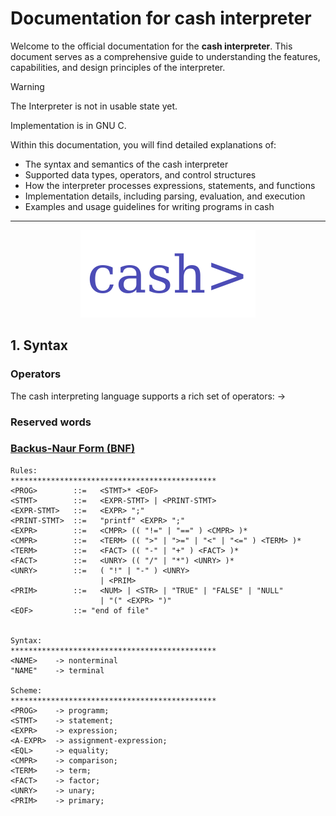 # Documentation for cash interpreter
Welcome to the official documentation for the **cash interpreter**. This document serves as a comprehensive guide to understanding the features, capabilities, and design principles of the interpreter. 

> [!WARNING]
> The Interpreter is not in usable state yet.

Implementation is in GNU C.

Within this documentation, you will find detailed explanations of:

- The syntax and semantics of the cash interpreter
- Supported data types, operators, and control structures
- How the interpreter processes expressions, statements, and functions
- Implementation details, including parsing, evaluation, and execution
- Examples and usage guidelines for writing programs in cash

---
<p align="center">
  <img src="/misc/Logo.svg" />
</p>

## 1. Syntax

### Operators
The cash interpreting language supports a rich set of operators:
&rarr;


### Reserved words

### [Backus-Naur Form (BNF)](https://en.wikipedia.org/wiki/Backus%E2%80%93Naur_form)

```BNF
Rules:
**********************************************
<PROG>        ::=   <STMT>* <EOF>
<STMT>        ::=   <EXPR-STMT> | <PRINT-STMT>
<EXPR-STMT>   ::=   <EXPR> ";"
<PRINT-STMT>  ::=   "printf" <EXPR> ";"
<EXPR>        ::=   <CMPR> (( "!=" | "==" ) <CMPR> )*
<CMPR>        ::=   <TERM> (( ">" | ">=" | "<" | "<=" ) <TERM> )*
<TERM>        ::=   <FACT> (( "-" | "+" ) <FACT> )*
<FACT>        ::=   <UNRY> (( "/" | "*") <UNRY> )*
<UNRY>        ::=   ( "!" | "-" ) <UNRY>
                    | <PRIM>
<PRIM>        ::=   <NUM> | <STR> | "TRUE" | "FALSE" | "NULL"
                    | "(" <EXPR> ")"
<EOF>         ::= "end of file"


Syntax:
**********************************************
<NAME>    -> nonterminal
"NAME"    -> terminal

Scheme:
**********************************************
<PROG>    -> programm;
<STMT>    -> statement;
<EXPR>    -> expression;
<A-EXPR>  -> assignment-expression;
<EQL>     -> equality;
<CMPR>    -> comparison;
<TERM>    -> term;
<FACT>    -> factor;
<UNRY>    -> unary;
<PRIM>    -> primary;

``` 
